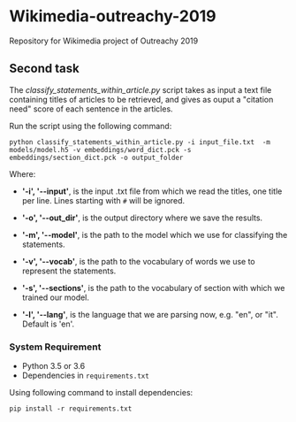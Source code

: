 # Wikimedia-outreachy-2019
Repository for Wikimedia project of Outreachy 2019

## Second task

The *classify_statements_within_article.py* script takes as input a text file containing titles of articles to be retrieved, and gives as ouput a "citation need" score of each sentence in the articles.

Run the script using the following command:
```
python classify_statements_within_article.py -i input_file.txt  -m models/model.h5 -v embeddings/word_dict.pck -s embeddings/section_dict.pck -o output_folder
```

Where:
- **'-i', '--input'**, is the input .txt file from which we read the titles, one title per line. Lines starting with `#` will be ignored.

- **'-o', '--out_dir'**, is the output directory where we save the results.

- **'-m', '--model'**, is the path to the model which we use for classifying the statements.

- **'-v', '--vocab'**, is the path to the vocabulary of words we use to represent the statements.

- **'-s', '--sections'**, is the path to the vocabulary of section with which we trained our model.

- **'-l', '--lang'**, is the language that we are parsing now, e.g. "en", or "it". Default is 'en'.

### System Requirement

- Python 3.5 or 3.6
- Dependencies in `requirements.txt`

Using following command to install dependencies:
```
pip install -r requirements.txt
```


